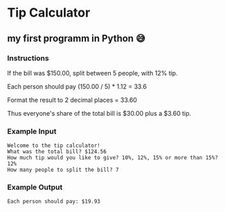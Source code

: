 # Tip Calculator

## my first programm in Python 😅

### Instructions

If the bill was $150.00, split between 5 people, with 12% tip.

Each person should pay (150.00 / 5) \* 1.12 = 33.6

Format the result to 2 decimal places = 33.60

Thus everyone's share of the total bill is $30.00 plus a $3.60 tip.

### Example Input

```
Welcome to the tip calculator!
What was the total bill? $124.56
How much tip would you like to give? 10%, 12%, 15% or more than 15%? 12%
How many people to split the bill? 7
```

### Example Output

```
Each person should pay: $19.93
```
